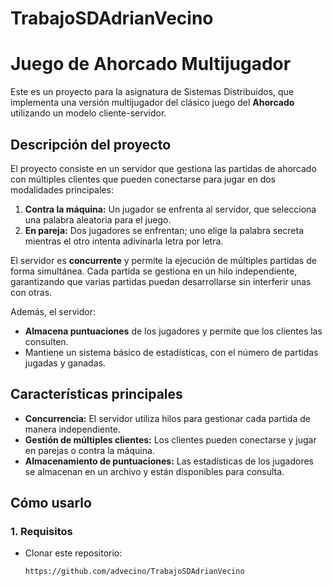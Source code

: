 # TrabajoSDAdrianVecino
# Juego de Ahorcado Multijugador

Este es un proyecto para la asignatura de Sistemas Distribuidos, que implementa una versión multijugador del clásico juego del **Ahorcado** utilizando un modelo cliente-servidor.

## Descripción del proyecto

El proyecto consiste en un servidor que gestiona las partidas de ahorcado con múltiples clientes que pueden conectarse para jugar en dos modalidades principales:
1. **Contra la máquina:** Un jugador se enfrenta al servidor, que selecciona una palabra aleatoria para el juego.
2. **En pareja:** Dos jugadores se enfrentan; uno elige la palabra secreta mientras el otro intenta adivinarla letra por letra.

El servidor es **concurrente** y permite la ejecución de múltiples partidas de forma simultánea. Cada partida se gestiona en un hilo independiente, garantizando que varias partidas puedan desarrollarse sin interferir unas con otras.

Además, el servidor:
- **Almacena puntuaciones** de los jugadores y permite que los clientes las consulten.
- Mantiene un sistema básico de estadísticas, con el número de partidas jugadas y ganadas.

## Características principales

- **Concurrencia:** El servidor utiliza hilos para gestionar cada partida de manera independiente.
- **Gestión de múltiples clientes:** Los clientes pueden conectarse y jugar en parejas o contra la máquina.
- **Almacenamiento de puntuaciones:** Las estadísticas de los jugadores se almacenan en un archivo y están disponibles para consulta.

## Cómo usarlo

### 1. Requisitos 
- Clonar este repositorio:
  ```bash
  https://github.com/advecino/TrabajoSDAdrianVecino
  
